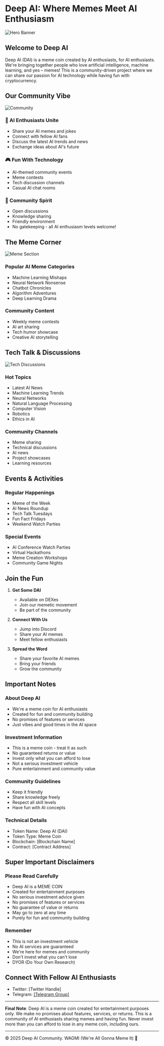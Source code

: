 # Deep AI: Where Memes Meet AI Enthusiasm

![Hero Banner](/api/placeholder/1200/400 "Deep AI - AI Meme Community")

## Welcome to Deep AI

Deep AI (DAI) is a meme coin created by AI enthusiasts, for AI enthusiasts. We're bringing together people who love artificial intelligence, machine learning, and yes – memes! This is a community-driven project where we can share our passion for AI technology while having fun with cryptocurrency.

## Our Community Vibe

![Community](/api/placeholder/800/400 "Deep AI Community")

### 🤖 AI Enthusiasts Unite
- Share your AI memes and jokes
- Connect with fellow AI fans
- Discuss the latest AI trends and news
- Exchange ideas about AI's future

### 🎮 Fun With Technology
- AI-themed community events
- Meme contests
- Tech discussion channels
- Casual AI chat rooms

### 🌟 Community Spirit
- Open discussions
- Knowledge sharing
- Friendly environment
- No gatekeeping - all AI enthusiasm levels welcome!

## The Meme Corner

![Meme Section](/api/placeholder/800/400 "AI Memes")

### Popular AI Meme Categories
- Machine Learning Mishaps
- Neural Network Nonsense
- Chatbot Chronicles
- Algorithm Adventures
- Deep Learning Drama

### Community Content
- Weekly meme contests
- AI art sharing
- Tech humor showcase
- Creative AI storytelling

## Tech Talk & Discussions

![Tech Discussions](/api/placeholder/800/400 "AI Discussions")

### Hot Topics
- Latest AI News
- Machine Learning Trends
- Neural Networks
- Natural Language Processing
- Computer Vision
- Robotics
- Ethics in AI

### Community Channels
- Meme sharing
- Technical discussions
- AI news
- Project showcases
- Learning resources

## Events & Activities

### Regular Happenings
- Meme of the Week
- AI News Roundup
- Tech Talk Tuesdays
- Fun Fact Fridays
- Weekend Watch Parties

### Special Events
- AI Conference Watch Parties
- Virtual Hackathons
- Meme Creation Workshops
- Community Game Nights

## Join the Fun

1. **Get Some DAI**
   - Available on DEXes
   - Join our memetic movement
   - Be part of the community

2. **Connect With Us**
   - Jump into Discord
   - Share your AI memes
   - Meet fellow enthusiasts

3. **Spread the Word**
   - Share your favorite AI memes
   - Bring your friends
   - Grow the community

## Important Notes

### About Deep AI
- We're a meme coin for AI enthusiasts
- Created for fun and community building
- No promises of features or services
- Just vibes and good times in the AI space

### Investment Information
- This is a meme coin - treat it as such
- No guaranteed returns or value
- Invest only what you can afford to lose
- Not a serious investment vehicle
- Pure entertainment and community value

### Community Guidelines
- Keep it friendly
- Share knowledge freely
- Respect all skill levels
- Have fun with AI concepts

### Technical Details
- Token Name: Deep AI (DAI)
- Token Type: Meme Coin
- Blockchain: [Blockchain Name]
- Contract: [Contract Address]

## Super Important Disclaimers

### Please Read Carefully
- Deep AI is a MEME COIN
- Created for entertainment purposes
- No serious investment advice given
- No promises of features or services
- No guarantee of value or returns
- May go to zero at any time
- Purely for fun and community building

### Remember
- This is not an investment vehicle
- No AI services are guaranteed
- We're here for memes and community
- Don't invest what you can't lose
- DYOR (Do Your Own Research)

## Connect With Fellow AI Enthusiasts

- Twitter: [Twitter Handle]
- Telegram: [\[Telegram Group\]](https://t.me/+eIaWovBDPTViZTBl)

---

**Final Note**: Deep AI is a meme coin created for entertainment purposes only. We make no promises about features, services, or returns. This is a community of AI enthusiasts sharing memes and having fun. Never invest more than you can afford to lose in any meme coin, including ours.

---

© 2025 Deep AI Community. WAGMI (We're All Gonna Meme It) 🤖